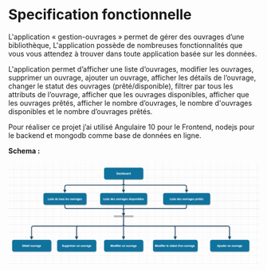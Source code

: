 # Specification fonctionnelle
L'application « gestion-ouvrages » permet de gérer des ouvrages d’une bibliothèque, L'application possède de nombreuses fonctionnalités que vous vous attendez à trouver dans toute application basée sur les données.

L'application permet d’afficher une liste d’ouvrages, modifier les ouvrages, supprimer un ouvrage, ajouter un ouvrage, afficher les détails de l’ouvrage, changer le statut des ouvrages (prêté/disponible), filtrer par tous les attributs de l’ouvrage, afficher que les ouvrages disponibles, afficher que les ouvrages prêtés, afficher le nombre d’ouvrages, le nombre d'ouvrages disponibles et le nombre d’ouvrages prêtés.

Pour réaliser ce projet j’ai utilisé Angulaire 10 pour le Frontend, nodejs pour le backend et mongodb comme base de données en ligne.

**Schema :**
 
![](https://github.com/mohand-ameziane-MESSAOUI/gestion_ouvrages/blob/main/images/diagrame.PNG)
